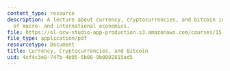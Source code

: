```yaml
---
content_type: resource
description: A lecture about currency, cryptocurrencies, and bitcoin in the context
  of macro- and international economics.
file: https://ol-ocw-studio-app-production.s3.amazonaws.com/courses/15-014-applied-macro-and-international-economics-ii-spring-2016/4cf4c3e8747b4b055b089b0002815ad5_MIT15_014S16_L16Bitcoin.pdf
file_type: application/pdf
resourcetype: Document
title: Currency, Cryptocurrencies, and Bitcoin
uid: 4cf4c3e8-747b-4b05-5b08-9b0002815ad5
---
```

